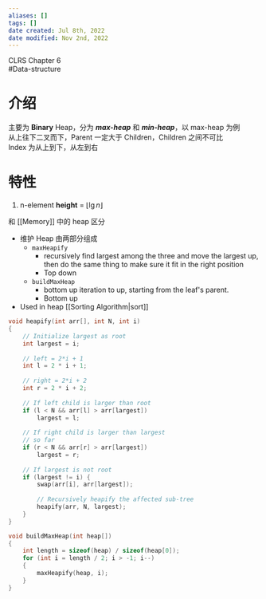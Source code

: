 ```yaml
---
aliases: []
tags: []
date created: Jul 8th, 2022
date modified: Nov 2nd, 2022
---
```

CLRS Chapter 6  
#Data-structure

# 介绍
主要为 **Binary** Heap，分为 ***max-heap*** 和 ***min-heap***，以 max-heap 为例  
从上往下二叉而下，Parent 一定大于 Children，Children 之间不可比  
Index 为从上到下，从左到右

# 特性
1. n-element **height** = $\lfloor{\lg n}\rfloor$

和 [[Memory]] 中的 heap 区分
- 维护 Heap 由两部分组成
	 - `maxHeapify`
		 - recursively find largest among the three and move the largest up, then do the same thing to make sure it fit in the right position
		 - Top down 
	 - `buildMaxHeap`
		- bottom up iteration to up, starting from the leaf's parent.
		- Bottom up
- Used in heap [[Sorting Algorithm|sort]]


```cpp
void heapify(int arr[], int N, int i)
{
    // Initialize largest as root
    int largest = i;
 
    // left = 2*i + 1
    int l = 2 * i + 1;
 
    // right = 2*i + 2
    int r = 2 * i + 2;
 
    // If left child is larger than root
    if (l < N && arr[l] > arr[largest])
        largest = l;
 
    // If right child is larger than largest
    // so far
    if (r < N && arr[r] > arr[largest])
        largest = r;
 
    // If largest is not root
    if (largest != i) {
        swap(arr[i], arr[largest]);
 
        // Recursively heapify the affected sub-tree
        heapify(arr, N, largest);
    }
}

void buildMaxHeap(int heap[])
{
	int length = sizeof(heap) / sizeof(heap[0]);
	for (int i = length / 2; i > -1; i--)
	{
		maxHeapify(heap, i);
	}
}
```